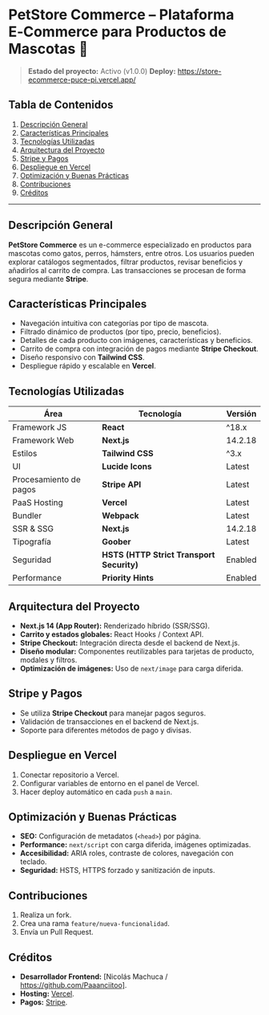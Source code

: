 # PetStore Commerce – Plataforma E‑Commerce para Productos de Mascotas 🐾

> **Estado del proyecto:** Activo (v1.0.0)
> **Deploy:** https://store-ecommerce-puce-pi.vercel.app/

## Tabla de Contenidos
1. [Descripción General](#descripción-general)
2. [Características Principales](#características-principales)
3. [Tecnologías Utilizadas](#tecnologías-utilizadas)
4. [Arquitectura del Proyecto](#arquitectura-del-proyecto)
5. [Stripe y Pagos](#stripe-y-pagos)
6. [Despliegue en Vercel](#despliegue-en-vercel)
7. [Optimización y Buenas Prácticas](#optimización-y-buenas-prácticas)
8. [Contribuciones](#contribuciones)
9. [Créditos](#créditos)

---

## Descripción General
**PetStore Commerce** es un e-commerce especializado en productos para mascotas como gatos, perros, hámsters, entre otros. Los usuarios pueden explorar catálogos segmentados, filtrar productos, revisar beneficios y añadirlos al carrito de compra. Las transacciones se procesan de forma segura mediante **Stripe**.

## Características Principales
- Navegación intuitiva con categorías por tipo de mascota.
- Filtrado dinámico de productos (por tipo, precio, beneficios).
- Detalles de cada producto con imágenes, características y beneficios.
- Carrito de compra con integración de pagos mediante **Stripe Checkout**.
- Diseño responsivo con **Tailwind CSS**.
- Despliegue rápido y escalable en **Vercel**.

## Tecnologías Utilizadas
| Área | Tecnología | Versión |
|------|------------|---------|
| Framework JS | **React** | ^18.x |
| Framework Web | **Next.js** | 14.2.18 |
| Estilos | **Tailwind CSS** | ^3.x |
| UI | **Lucide Icons** | Latest |
| Procesamiento de pagos | **Stripe API** | Latest |
| PaaS Hosting | **Vercel** | Latest |
| Bundler | **Webpack** | Latest |
| SSR & SSG | **Next.js** | 14.2.18 |
| Tipografía | **Goober** | Latest |
| Seguridad | **HSTS (HTTP Strict Transport Security)** | Enabled |
| Performance | **Priority Hints** | Enabled |

## Arquitectura del Proyecto
- **Next.js 14 (App Router):** Renderizado híbrido (SSR/SSG).
- **Carrito y estados globales:** React Hooks / Context API.
- **Stripe Checkout:** Integración directa desde el backend de Next.js.
- **Diseño modular:** Componentes reutilizables para tarjetas de producto, modales y filtros.
- **Optimización de imágenes:** Uso de `next/image` para carga diferida.

## Stripe y Pagos
- Se utiliza **Stripe Checkout** para manejar pagos seguros.
- Validación de transacciones en el backend de Next.js.
- Soporte para diferentes métodos de pago y divisas.

## Despliegue en Vercel
1. Conectar repositorio a Vercel.
2. Configurar variables de entorno en el panel de Vercel.
3. Hacer deploy automático en cada `push` a `main`.

## Optimización y Buenas Prácticas
- **SEO:** Configuración de metadatos (`<head>`) por página.
- **Performance:** `next/script` con carga diferida, imágenes optimizadas.
- **Accesibilidad:** ARIA roles, contraste de colores, navegación con teclado.
- **Seguridad:** HSTS, HTTPS forzado y sanitización de inputs.

## Contribuciones
1. Realiza un fork.
2. Crea una rama `feature/nueva-funcionalidad`.
3. Envía un Pull Request.

## Créditos
- **Desarrollador Frontend:** [Nicolás Machuca / https://github.com/Paaanciitoo].
- **Hosting:** [Vercel](https://vercel.com/).
- **Pagos:** [Stripe](https://stripe.com/).
